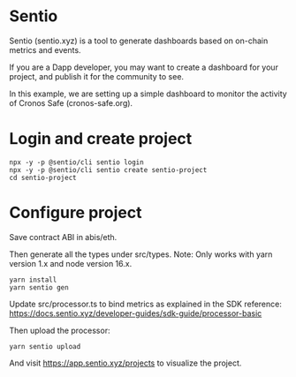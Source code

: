# Sentio

Sentio (sentio.xyz) is a tool to generate dashboards based on on-chain metrics and events.

If you are a Dapp developer, you may want to create a dashboard for your project, and publish it for the community to see.

In this example, we are setting up a simple dashboard to monitor the activity of Cronos Safe (cronos-safe.org).

# Login and create project

```
npx -y -p @sentio/cli sentio login
npx -y -p @sentio/cli sentio create sentio-project
cd sentio-project
```

# Configure project

Save contract ABI in abis/eth.

Then generate all the types under src/types. Note: Only works with yarn version 1.x and node version 16.x. 

```
yarn install
yarn sentio gen
```

Update src/processor.ts to bind metrics as explained in the SDK reference: https://docs.sentio.xyz/developer-guides/sdk-guide/processor-basic

Then upload the processor:

```
yarn sentio upload
```

And visit https://app.sentio.xyz/projects to visualize the project.

